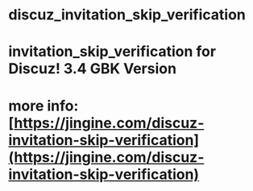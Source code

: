 # discuz_invitation_skip_verification

# invitation_skip_verification for Discuz! 3.4 GBK Version

# more info: [https://jingine.com/discuz-invitation-skip-verification](https://jingine.com/discuz-invitation-skip-verification)
